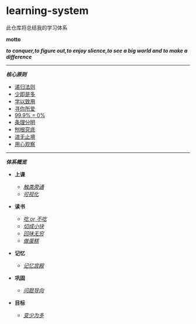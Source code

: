 # learning-system
此仓库将总结我的学习体系

**motto**

***to conquer,to figure out,to enjoy slience,to see a big world and to make a difference***
***
***核心原则***
   * [递归法则](md/recuration.md)
   * [少即是多](md/less_more.md)
   * [学以致用](md/to_use.md)
   * [寻你所爱](md/find_love.md)
   * [99.9% = 0%](md/full.md)
   * [条理分明](md/good_order.md)
   * [刨根究底](md/find_answer.md)
   * [进无止境](md/not_stop.md)
   * [用心观察](md/observe.md)
***
***体系概览***
* **上课**
   * *[触类旁通](md/connect.md)*
   * *[可视化](md/visualize.md)*

* **读书**
   * *[吃 or 不吃](md/pick.md)*
   * *[切成小块](md/divide.md)*
   * *[回味无穷](md/review.md)*
   * *[做蛋糕](md/make.md)*
* **记忆**

   * *[记忆宫殿](md/mind_palace.md)*
* **巩固**
    
    * *[问题导向](md/probelms.md)* 

* **目标**
   * *[变少为多](md/goal.md)*
